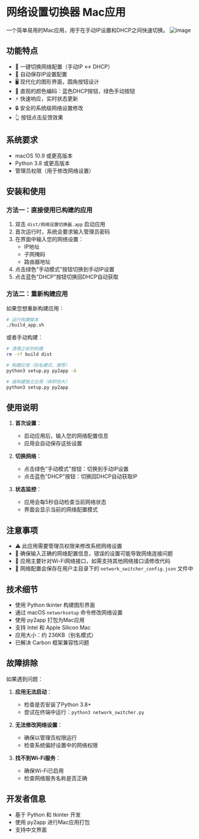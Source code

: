 # 网络设置切换器 Mac应用

一个简单易用的Mac应用，用于在手动IP设置和DHCP之间快速切换。
![image](https://github.com/user-attachments/assets/933aae46-5b4f-43b6-915b-174ccc1b5748)


## 功能特点

- 🔄 一键切换网络配置（手动IP ↔ DHCP）
- 💾 自动保存IP设置配置
- 🖥️ 现代化的图形界面，圆角按钮设计
- 🎨 直观的颜色编码：蓝色DHCP按钮，绿色手动按钮
- ⚡ 快速响应，实时状态更新
- 🔒 安全的系统级网络设置修改
- 👆 按钮点击反馈效果

## 系统要求

- macOS 10.9 或更高版本
- Python 3.8 或更高版本
- 管理员权限（用于修改网络设置）

## 安装和使用

### 方法一：直接使用已构建的应用

1. 双击 `dist/网络设置切换器.app` 启动应用
2. 首次运行时，系统会要求输入管理员密码
3. 在界面中输入您的网络设置：
   - IP地址
   - 子网掩码
   - 路由器地址
4. 点击绿色"手动模式"按钮切换到手动IP设置
5. 点击蓝色"DHCP"按钮切换回DHCP自动获取

### 方法二：重新构建应用

如果您想重新构建应用：

```bash
# 运行构建脚本
./build_app.sh
```

或者手动构建：

```bash
# 清理之前的构建
rm -rf build dist

# 构建应用（别名模式，推荐）
python3 setup.py py2app -A

# 或构建独立应用（体积较大）
python3 setup.py py2app
```

## 使用说明

1. **首次设置**：
   - 启动应用后，输入您的网络配置信息
   - 应用会自动保存这些设置

2. **切换网络**：
   - 点击绿色"手动模式"按钮：切换到手动IP设置
   - 点击蓝色"DHCP"按钮：切换回DHCP自动获取IP

3. **状态监控**：
   - 应用会每5秒自动检查当前网络状态
   - 界面会显示当前的网络配置模式

## 注意事项

- ⚠️ 此应用需要管理员权限来修改系统网络设置
- 🔧 确保输入正确的网络配置信息，错误的设置可能导致网络连接问题
- 📱 应用主要针对Wi-Fi网络接口，如需支持其他网络接口请修改代码
- 💾 网络配置会保存在用户主目录下的 `network_switcher_config.json` 文件中

## 技术细节

- 使用 Python tkinter 构建图形界面
- 通过 macOS `networksetup` 命令修改网络设置
- 使用 py2app 打包为Mac应用
- 支持 Intel 和 Apple Silicon Mac
- 应用大小：约 236KB（别名模式）
- 已解决 Carbon 框架兼容性问题

## 故障排除

如果遇到问题：

1. **应用无法启动**：
   - 检查是否安装了Python 3.8+
   - 尝试在终端中运行：`python3 network_switcher.py`

2. **无法修改网络设置**：
   - 确保以管理员权限运行
   - 检查系统偏好设置中的网络权限

3. **找不到Wi-Fi服务**：
   - 确保Wi-Fi已启用
   - 检查网络服务名称是否正确

## 开发者信息

- 基于 Python 和 tkinter 开发
- 使用 py2app 进行Mac应用打包
- 支持中文界面
